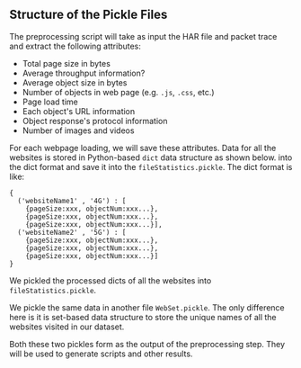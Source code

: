 ## Structure of the Pickle Files
The preprocessing script will take as input the HAR file and packet trace and extract the following attributes:

* Total page size in bytes
* Average throughput information?
* Average object size in bytes
* Number of objects in web page (e.g. `.js`, `.css`, etc.)
* Page load time 
* Each object's URL information
* Object response's protocol information 
* Number of images and videos

For each webpage loading, we will save these attributes. Data for all the websites is stored in Python-based `dict` data structure as shown below.  into the dict format and save it into the `fileStatistics.pickle`. The dict format is like:

```dict
{
  ('websiteName1' , '4G') : [
    {pageSize:xxx, objectNum:xxx...},
    {pageSize:xxx, objectNum:xxx...},
    {pageSize:xxx, objectNum:xxx...}], 
  ('websiteName2' , '5G') : [
    {pageSize:xxx, objectNum:xxx...},
    {pageSize:xxx, objectNum:xxx...},
    {pageSize:xxx, objectNum:xxx...}]
}
```

We pickled the processed dicts of all the websites into `fileStatistics.pickle`.

We pickle the same data in another file `WebSet.pickle`. The only difference here is it is set-based data structure to store the unique names of all the websites visited in our dataset.

Both these two pickles form as the output of the preprocessing step. They will be used to generate scripts and other results.
